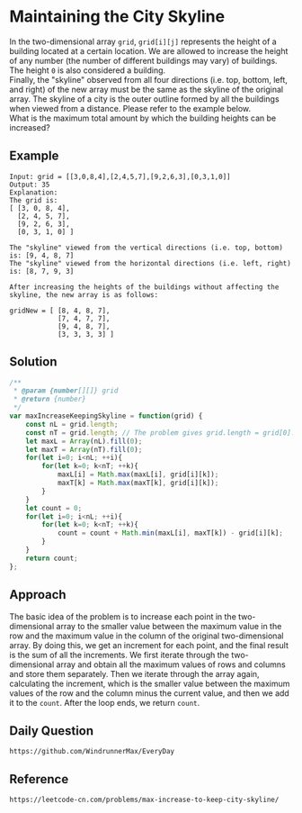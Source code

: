 # Maintaining the City Skyline

In the two-dimensional array `grid`, `grid[i][j]` represents the height of a building located at a certain location. We are allowed to increase the height of any number (the number of different buildings may vary) of buildings. The height `0` is also considered a building.  
Finally, the "skyline" observed from all four directions (i.e. top, bottom, left, and right) of the new array must be the same as the skyline of the original array. The skyline of a city is the outer outline formed by all the buildings when viewed from a distance. Please refer to the example below.  
What is the maximum total amount by which the building heights can be increased?

## Example

```
Input: grid = [[3,0,8,4],[2,4,5,7],[9,2,6,3],[0,3,1,0]]
Output: 35
Explanation: 
The grid is:
[ [3, 0, 8, 4], 
  [2, 4, 5, 7],
  [9, 2, 6, 3],
  [0, 3, 1, 0] ]

The "skyline" viewed from the vertical directions (i.e. top, bottom) is: [9, 4, 8, 7]
The "skyline" viewed from the horizontal directions (i.e. left, right) is: [8, 7, 9, 3]

After increasing the heights of the buildings without affecting the skyline, the new array is as follows:

gridNew = [ [8, 4, 8, 7],
            [7, 4, 7, 7],
            [9, 4, 8, 7],
            [3, 3, 3, 3] ]
```

## Solution

```javascript
/**
 * @param {number[][]} grid
 * @return {number}
 */
var maxIncreaseKeepingSkyline = function(grid) {
    const nL = grid.length;
    const nT = grid.length; // The problem gives grid.length = grid[0].length
    let maxL = Array(nL).fill(0);
    let maxT = Array(nT).fill(0);
    for(let i=0; i<nL; ++i){
        for(let k=0; k<nT; ++k){
            maxL[i] = Math.max(maxL[i], grid[i][k]);
            maxT[k] = Math.max(maxT[k], grid[i][k]);
        }
    }
    let count = 0;
    for(let i=0; i<nL; ++i){
        for(let k=0; k<nT; ++k){
            count = count + Math.min(maxL[i], maxT[k]) - grid[i][k];
        }
    }
    return count;
};
```

## Approach
The basic idea of the problem is to increase each point in the two-dimensional array to the smaller value between the maximum value in the row and the maximum value in the column of the original two-dimensional array. By doing this, we get an increment for each point, and the final result is the sum of all the increments. We first iterate through the two-dimensional array and obtain all the maximum values of rows and columns and store them separately. Then we iterate through the array again, calculating the increment, which is the smaller value between the maximum values of the row and the column minus the current value, and then we add it to the `count`. After the loop ends, we return `count`.

## Daily Question

```
https://github.com/WindrunnerMax/EveryDay
```

## Reference

```
https://leetcode-cn.com/problems/max-increase-to-keep-city-skyline/
```